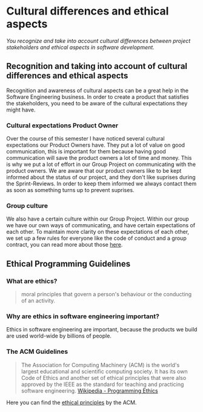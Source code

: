 # Cultural differences and ethical aspects
*You recognize and take into account cultural differences between project stakeholders and ethical aspects in software development.*

## Recognition and taking into account of cultural differences and ethical aspects
Recognition and awareness of cultural aspects can be a great help in the Software Engineering business. 
In order to create a product that satisfies the stakeholders, you need to be aware of the cultural expectations they might have.

### Cultural expectations Product Owner
Over the course of this semester I have noticed several cultural expectations our Product Owners have.
They put a lot of value on good communication, this is important for them because having good communication will save the product owners a lot of time and money. 
This is why we put a lot of effort in our Group Project on communicating with the product owners. 
We are aware that our product owners like to be kept informed about the status of our project, and they don't like suprises during the Sprint-Reviews.
In order to keep them informed we always contact them as soon as something turns up to prevent suprises.

### Group culture
We also have a certain culture within our Group Project. Within our group we have our own ways of communicating, and have certain expectations of each other. To maintain more clarity on these expectations of each other, we set up a few rules for everyone like the code of conduct and a group contract, you can read more about those [here](https://github.com/LuukMaessen/PortfolioS3/blob/main/Proof/professional.md#professionality-within-the-group).

## Ethical Programming Guidelines
### What are ethics?
> moral principles that govern a person's behaviour or the conducting of an activity.

### Why are ethics in software engineering important?
Ethics in software engineering are important, because the products we build are used world-wide by billions of people.

### The ACM Guidelines
> The Association for Computing Machinery (ACM) is the world's largest educational and scientific computing society. It has its own Code of Ethics and another set of ethical principles that were also approved by the IEEE as the standard for teaching and practicing software engineering. [Wikipedia - Programming Ethics](https://en.wikipedia.org/wiki/Programming_ethics)

Here you can find the [ethical principles](https://www.acm.org/code-of-ethics) by the ACM.

